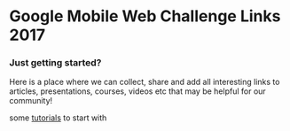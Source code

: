 # Google Mobile Web Challenge Links 2017

### Just getting started?

Here is a place where we can collect, share and add all interesting links to articles, presentations, courses, videos etc that may be helpful for our community!

some [tutorials](Links.md) to start with 
